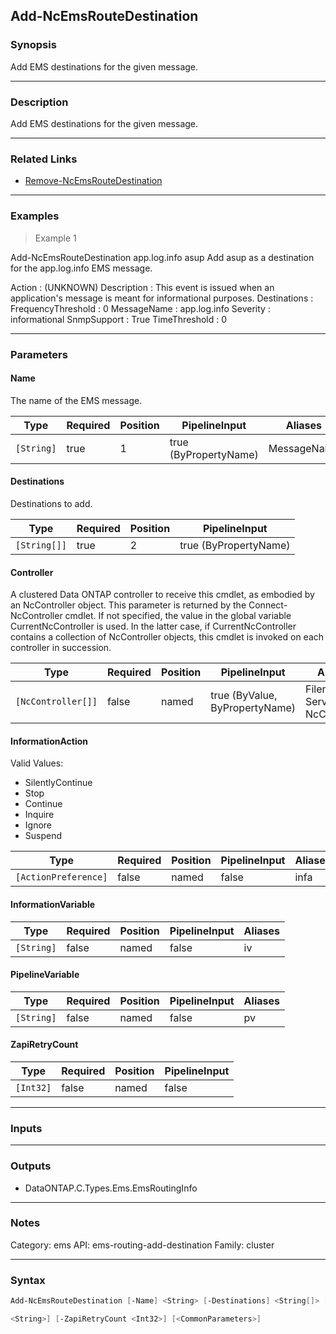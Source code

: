 Add-NcEmsRouteDestination
-------------------------

### Synopsis
Add EMS destinations for the given message.

---

### Description

Add EMS destinations for the given message.

---

### Related Links
* [Remove-NcEmsRouteDestination](Remove-NcEmsRouteDestination)

---

### Examples
> Example 1

Add-NcEmsRouteDestination app.log.info asup
Add asup as a destination for the app.log.info EMS message.

Action                      : (UNKNOWN)
Description                 : This event is issued when an application's message is meant for informational purposes.
Destinations                :
FrequencyThreshold          : 0
MessageName                 : app.log.info
Severity                    : informational
SnmpSupport                 : True
TimeThreshold               : 0

---

### Parameters
#### **Name**
The name of the EMS message.

|Type      |Required|Position|PipelineInput        |Aliases    |
|----------|--------|--------|---------------------|-----------|
|`[String]`|true    |1       |true (ByPropertyName)|MessageName|

#### **Destinations**
Destinations to add.

|Type        |Required|Position|PipelineInput        |
|------------|--------|--------|---------------------|
|`[String[]]`|true    |2       |true (ByPropertyName)|

#### **Controller**
A clustered Data ONTAP controller to receive this cmdlet, as embodied by an NcController object.  This parameter is returned by the Connect-NcController cmdlet.  If not specified, the value in the global variable CurrentNcController is used.  In the latter case, if CurrentNcController contains a collection of NcController objects, this cmdlet is invoked on each controller in succession.

|Type              |Required|Position|PipelineInput                 |Aliases                          |
|------------------|--------|--------|------------------------------|---------------------------------|
|`[NcController[]]`|false   |named   |true (ByValue, ByPropertyName)|Filer<br/>Server<br/>NcController|

#### **InformationAction**

Valid Values:

* SilentlyContinue
* Stop
* Continue
* Inquire
* Ignore
* Suspend

|Type                |Required|Position|PipelineInput|Aliases|
|--------------------|--------|--------|-------------|-------|
|`[ActionPreference]`|false   |named   |false        |infa   |

#### **InformationVariable**

|Type      |Required|Position|PipelineInput|Aliases|
|----------|--------|--------|-------------|-------|
|`[String]`|false   |named   |false        |iv     |

#### **PipelineVariable**

|Type      |Required|Position|PipelineInput|Aliases|
|----------|--------|--------|-------------|-------|
|`[String]`|false   |named   |false        |pv     |

#### **ZapiRetryCount**

|Type     |Required|Position|PipelineInput|
|---------|--------|--------|-------------|
|`[Int32]`|false   |named   |false        |

---

### Inputs

---

### Outputs
* DataONTAP.C.Types.Ems.EmsRoutingInfo

---

### Notes
Category: ems
API: ems-routing-add-destination
Family: cluster

---

### Syntax
```PowerShell
Add-NcEmsRouteDestination [-Name] <String> [-Destinations] <String[]> [-Controller <NcController[]>] [-InformationAction <ActionPreference>] [-InformationVariable <String>] [-PipelineVariable 
```
```PowerShell
<String>] [-ZapiRetryCount <Int32>] [<CommonParameters>]
```
